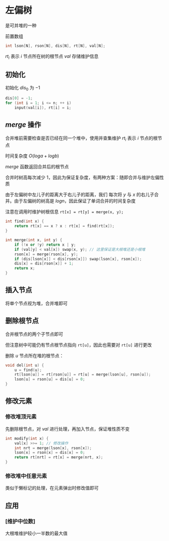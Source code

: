 # 左偏树

是可并堆的一种

前置数组

```cpp
int lson[N], rson[N], dis[N], rt[N], val[N];
```

$rt_i$ 表示 $i$ 节点所在树的根节点
$val$ 存储维护信息

## 初始化

初始化 $dis_0$ 为 $-1$

```cpp
dis[0] = -1;
for (int i = 1; i <= n; ++ i)
	input(val[i]), rt[i] = i;
```

## $merge$ 操作

合并堆前需要检查是否已经在同一个堆中，使用并查集维护 $rt_i$ 表示 $i$ 节点的根节点

时间复杂度 $O(loga + logb)$

$merge$ 函数返回合并后的根节点

合并时树高每次减少 $1$，因此为保证复杂度，有两种方案：随即合并与维护左偏性质

由于左偏树中左儿子的距离大于右儿子的距离，我们 每次将 $y$ 与 $x$ 的右儿子合并。由于左偏树的树高是 $logn$，因此保证了单词合并的时间复杂度

注意在调用时维护树根信息 `rt[x] = rt[y] = merge(x, y);`

```cpp
int find(int x) {
	return rt[x] == x ? x : rt[x] = find(rt[x]);
}

int merge(int x, int y) {
	if (!x or !y) return x | y;
	if (val[y] < val[x]) swap(x, y); // 这里保证是大根堆还是小根堆
	rson[x] = merge(rson[x], y);
	if (dis[lson[x]] < dis[rson[x]]) swap(lson[x], rson[x]);
	dis[x] = dis[rson[x]] + 1;
	return x;
}
```

## 插入节点

将单个节点视为堆，合并堆即可

## 删除根节点

合并根节点的两个子节点即可

但注意树中可能仍有节点根节点指向 `rt[u]`，因此也需要对 `rt[u]` 进行更改

删除 $u$ 节点所在堆的根节点：

```cpp
void del(int u) {
	u = find(u);
	rt[lson[u]] = rt[rson[u]] = rt[u] = merge(lson[u], rson[u]);
	lson[u] = rson[u] = dis[u] = 0;
}
```

## 修改元素

### 修改堆顶元素

先删除根节点，对 $val$ 进行处理，再加入节点，保证堆性质不变

```cpp
int modify(int x) {
	val[x] >>= 1; // 修改操作
	int nrt = merge(lson[x], rson[x]);
	lson[x] = rson[x] = dis[x] = 0;
	return rt[nrt] = rt[x] = merge(nrt, x);
}
```

### 修改堆中任意元素 

类似于懒标记的处理，在元素弹出时修改值即可

## 应用

### [维护中位数]

大根堆维护较小一半数的最大值